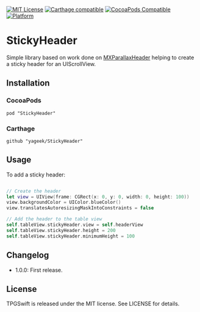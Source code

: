 
[![MIT License](http://img.shields.io/badge/license-MIT-blue.svg?style=flat)](LICENSE)
[![Carthage compatible](https://img.shields.io/badge/Carthage-compatible-4BC51D.svg?style=flat)](https://github.com/Carthage/Carthage)
[![CocoaPods Compatible](https://img.shields.io/cocoapods/v/TPGSwift.svg)](https://img.shields.io/cocoapods/v/StickyHeader.svg)
[![Platform](https://img.shields.io/cocoapods/p/TPGSwift.svg?style=flat)](http://cocoadocs.org/docsets/StickyHeader)

# StickyHeader

Simple library based on work done on [MXParallaxHeader](https://github.com/maxep/MXParallaxHeader) helping to 
create a sticky header for an UIScrollView.

## Installation

### CocoaPods

```
pod "StickyHeader"
```

### Carthage
```
github "yageek/StickyHeader"
```

## Usage

To add a sticky header:

```swift

// Create the header
let view = UIView(frame: CGRect(x: 0, y: 0, width: 0, height: 100))
view.backgroundColor = UIColor.blueColor()
view.translatesAutoresizingMaskIntoConstraints = false

// Add the header to the table view
self.tableView.stickyHeader.view = self.headerView
self.tableView.stickyHeader.height = 200
self.tableView.stickyHeader.minimumHeight = 100
```

## Changelog

 - 1.0.0: First release.

## License

TPGSwift is released under the MIT license. See LICENSE for details.